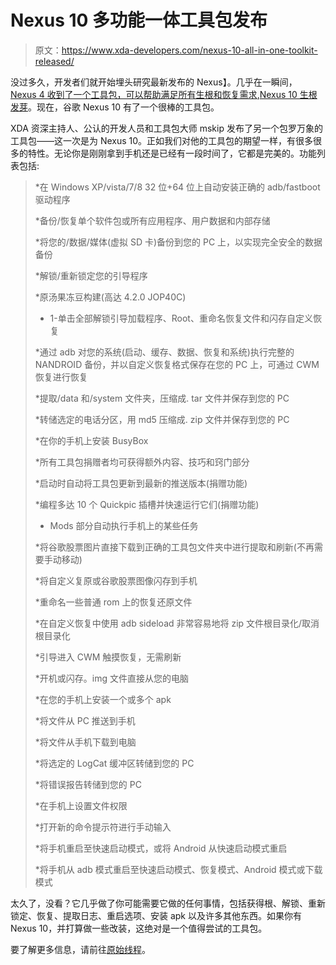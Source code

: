 # Nexus 10 多功能一体工具包发布

> 原文：<https://www.xda-developers.com/nexus-10-all-in-one-toolkit-released/>

没过多久，开发者们就开始埋头研究最新发布的 Nexus】。几乎在一瞬间， [Nexus 4 收到了一个工具包，可以帮助满足所有生根和恢复需求](http://www.xda-developers.com/android/all-in-one-toolkit-for-the-google-nexus-4/),[Nexus 10 生根发芽](http://www.xda-developers.com/android/nexus-10-rooting-tutorials-for-windows-mac-and-linux/)。现在，谷歌 Nexus 10 有了一个很棒的工具包。

XDA 资深主持人、公认的开发人员和工具包大师 mskip 发布了另一个包罗万象的工具包——这一次是为 Nexus 10。正如我们对他的工具包的期望一样，有很多很多的特性。无论你是刚刚拿到手机还是已经有一段时间了，它都是完美的。功能列表包括:

> *在 Windows XP/vista/7/8 32 位+64 位上自动安装正确的 adb/fastboot 驱动程序
> 
> *备份/恢复单个软件包或所有应用程序、用户数据和内部存储
> 
> *将您的/数据/媒体(虚拟 SD 卡)备份到您的 PC 上，以实现完全安全的数据备份
> 
> *解锁/重新锁定您的引导程序
> 
> *原汤果冻豆构建(高达 4.2.0 JOP40C)
> 
> * 1-单击全部解锁引导加载程序、Root、重命名恢复文件和闪存自定义恢复
> 
> *通过 adb 对您的系统(启动、缓存、数据、恢复和系统)执行完整的 NANDROID 备份，并以自定义恢复格式保存在您的 PC 上，可通过 CWM 恢复进行恢复
> 
> *提取/data 和/system 文件夹，压缩成. tar 文件并保存到您的 PC
> 
> *转储选定的电话分区，用 md5 压缩成. zip 文件并保存到您的 PC
> 
> *在你的手机上安装 BusyBox
> 
> *所有工具包捐赠者均可获得额外内容、技巧和窍门部分
> 
> *启动时自动将工具包更新到最新的推送版本(捐赠功能)
> 
> *编程多达 10 个 Quickpic 插槽并快速运行它们(捐赠功能)
> 
> * Mods 部分自动执行手机上的某些任务
> 
> *将谷歌股票图片直接下载到正确的工具包文件夹中进行提取和刷新(不再需要手动移动)
> 
> *将自定义复原或谷歌股票图像闪存到手机
> 
> *重命名一些普通 rom 上的恢复还原文件
> 
> *在自定义恢复中使用 adb sideload 非常容易地将 zip 文件根目录化/取消根目录化
> 
> *引导进入 CWM 触摸恢复，无需刷新
> 
> *开机或闪存。img 文件直接从您的电脑
> 
> *在您的手机上安装一个或多个 apk
> 
> *将文件从 PC 推送到手机
> 
> *将文件从手机下载到电脑
> 
> *将选定的 LogCat 缓冲区转储到您的 PC
> 
> *将错误报告转储到您的 PC
> 
> *在手机上设置文件权限
> 
> *打开新的命令提示符进行手动输入
> 
> *将手机重启至快速启动模式，或将 Android 从快速启动模式重启
> 
> *将手机从 adb 模式重启至快速启动模式、恢复模式、Android 模式或下载模式

太久了，没看？它几乎做了你可能需要它做的任何事情，包括获得根、解锁、重新锁定、恢复、提取日志、重启选项、安装 apk 以及许多其他东西。如果你有 Nexus 10，并打算做一些改装，这绝对是一个值得尝试的工具包。

要了解更多信息，请前往[原始线程](http://forum.xda-developers.com/showthread.php?p=34350138#post34350138)。
